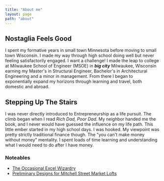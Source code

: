 ```yaml
---
title: "About me"
layout: page
path: "about"
---
```

## Nostaglia Feels Good
I spent my formative years in small town Minnesota before moving to small town Wisconsin. I made my way through high school doing well but never feeling satisfactorily engaged. I want a challenge! I made the leap to college at Milwaukee School of Engineer (MSOE) in ***big city*** Milwaukee, Wisconsin earning my Master's in Structural Engineer, Bachelor's in Architectural Engineering and a minor in management. From there I began to exponentially expand my horizons through learning and travel, both domestic and abroad.

## Stepping Up The Stairs
I was never directly introduced to Entrepreneurship as a life pursuit. The climb began when I read *Rich Dad, Poor Dad*. My neighbor handed me the book, and I never would have guessed the influence on my life path. This little ember started in my high school days. I was hooked. My viewpoint was pretty strictly traditional finance though. The "you can't make money without money" mentality. I spent loads of time learning and understanding what I would need to do after I have money.


### Noteables
- [The Occasional Excel Wizardry](http://stackoverflow.com/questions/14614923/excel-formula-identifying-number-of-date-ranges-within-a-range/14616697#14616697)
- [Preliminary Designs for Mitchell Street Market Lofts](http://www.impactseven.org/portfolio-items/mitchell-street-market-lofts/)